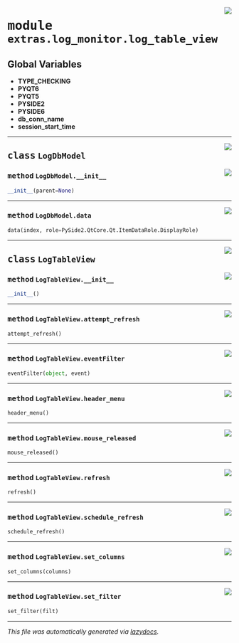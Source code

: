 <!-- markdownlint-disable -->

<a href="https://github.com/qtstrap/qtstrap/blob/master/qtstrap/extras/log_monitor/log_table_view.py#L0"><img align="right" style="float:right;" src="https://img.shields.io/badge/-source-cccccc?style=flat-square"></a>

# <kbd>module</kbd> `extras.log_monitor.log_table_view`




**Global Variables**
---------------
- **TYPE_CHECKING**
- **PYQT6**
- **PYQT5**
- **PYSIDE2**
- **PYSIDE6**
- **db_conn_name**
- **session_start_time**


---

<a href="https://github.com/qtstrap/qtstrap/blob/master/qtstrap/extras/log_monitor/log_table_view.py#L12"><img align="right" style="float:right;" src="https://img.shields.io/badge/-source-cccccc?style=flat-square"></a>

## <kbd>class</kbd> `LogDbModel`




<a href="https://github.com/qtstrap/qtstrap/blob/master/qtstrap/extras/log_monitor/log_table_view.py#L13"><img align="right" style="float:right;" src="https://img.shields.io/badge/-source-cccccc?style=flat-square"></a>

### <kbd>method</kbd> `LogDbModel.__init__`

```python
__init__(parent=None)
```








---

<a href="https://github.com/qtstrap/qtstrap/blob/master/qtstrap/extras/log_monitor/log_table_view.py#L17"><img align="right" style="float:right;" src="https://img.shields.io/badge/-source-cccccc?style=flat-square"></a>

### <kbd>method</kbd> `LogDbModel.data`

```python
data(index, role=PySide2.QtCore.Qt.ItemDataRole.DisplayRole)
```






---

<a href="https://github.com/qtstrap/qtstrap/blob/master/qtstrap/extras/log_monitor/log_table_view.py#L32"><img align="right" style="float:right;" src="https://img.shields.io/badge/-source-cccccc?style=flat-square"></a>

## <kbd>class</kbd> `LogTableView`




<a href="https://github.com/qtstrap/qtstrap/blob/master/qtstrap/extras/log_monitor/log_table_view.py#L35"><img align="right" style="float:right;" src="https://img.shields.io/badge/-source-cccccc?style=flat-square"></a>

### <kbd>method</kbd> `LogTableView.__init__`

```python
__init__()
```








---

<a href="https://github.com/qtstrap/qtstrap/blob/master/qtstrap/extras/log_monitor/log_table_view.py#L58"><img align="right" style="float:right;" src="https://img.shields.io/badge/-source-cccccc?style=flat-square"></a>

### <kbd>method</kbd> `LogTableView.attempt_refresh`

```python
attempt_refresh()
```





---

<a href="https://github.com/qtstrap/qtstrap/blob/master/qtstrap/extras/log_monitor/log_table_view.py#L95"><img align="right" style="float:right;" src="https://img.shields.io/badge/-source-cccccc?style=flat-square"></a>

### <kbd>method</kbd> `LogTableView.eventFilter`

```python
eventFilter(object, event)
```





---

<a href="https://github.com/qtstrap/qtstrap/blob/master/qtstrap/extras/log_monitor/log_table_view.py#L108"><img align="right" style="float:right;" src="https://img.shields.io/badge/-source-cccccc?style=flat-square"></a>

### <kbd>method</kbd> `LogTableView.header_menu`

```python
header_menu()
```





---

<a href="https://github.com/qtstrap/qtstrap/blob/master/qtstrap/extras/log_monitor/log_table_view.py#L101"><img align="right" style="float:right;" src="https://img.shields.io/badge/-source-cccccc?style=flat-square"></a>

### <kbd>method</kbd> `LogTableView.mouse_released`

```python
mouse_released()
```





---

<a href="https://github.com/qtstrap/qtstrap/blob/master/qtstrap/extras/log_monitor/log_table_view.py#L74"><img align="right" style="float:right;" src="https://img.shields.io/badge/-source-cccccc?style=flat-square"></a>

### <kbd>method</kbd> `LogTableView.refresh`

```python
refresh()
```





---

<a href="https://github.com/qtstrap/qtstrap/blob/master/qtstrap/extras/log_monitor/log_table_view.py#L64"><img align="right" style="float:right;" src="https://img.shields.io/badge/-source-cccccc?style=flat-square"></a>

### <kbd>method</kbd> `LogTableView.schedule_refresh`

```python
schedule_refresh()
```





---

<a href="https://github.com/qtstrap/qtstrap/blob/master/qtstrap/extras/log_monitor/log_table_view.py#L71"><img align="right" style="float:right;" src="https://img.shields.io/badge/-source-cccccc?style=flat-square"></a>

### <kbd>method</kbd> `LogTableView.set_columns`

```python
set_columns(columns)
```





---

<a href="https://github.com/qtstrap/qtstrap/blob/master/qtstrap/extras/log_monitor/log_table_view.py#L67"><img align="right" style="float:right;" src="https://img.shields.io/badge/-source-cccccc?style=flat-square"></a>

### <kbd>method</kbd> `LogTableView.set_filter`

```python
set_filter(filt)
```








---

_This file was automatically generated via [lazydocs](https://github.com/ml-tooling/lazydocs)._
